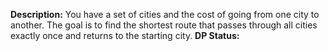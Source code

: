 **Description:** You have a set of cities and the cost of going from one city to another. The goal is to find the shortest route that passes through all cities exactly once and returns to the starting city.
**DP Status:**
